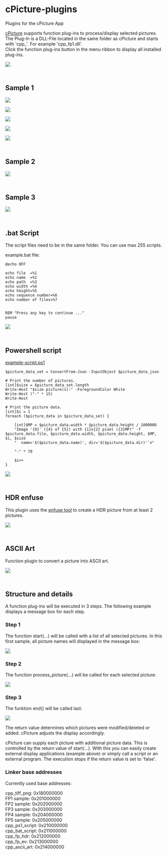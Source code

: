 # cPicture-plugins
Plugins for the cPicture App

[cPicture](http://cpicture.thecloudsite.net/) supports function plug-ins to process/display selected pictures.  
The Plug-In is a DLL-File located in the same folder as cPicture and starts with 'cpp_'. For example 'cpp_fp1.dll'.  
Click the function plug-ins button in the menu ribbon to display all installed plug-ins.

![](doc/fp-menu.png)   

<br>Sample 1
--------

![](doc/fp1-1.png)   

![](doc/fp1-2a.png)   

![](doc/fp1-2b.png)   

![](doc/fp1-2c.png)   

![](doc/fp1-3.png)   

<br>Sample 2
--------

![](doc/fp2.png)   

<br>Sample 3
--------

![](doc/fp3.png)   


<br>.bat Script
-----------

The script files need to be in the same folder. You can use max 255 scripts.  

example.bat file:


    @echo OFF

    echo file  =%1
    echo name  =%2
    echo path  =%3
    echo width =%4
    echo height=%5
    echo sequence number=%6 
    echo number of files=%7


    REM "Press any key to continue ..."
    pause

![](doc/fp-bat.png)   


<br>Powershell script
-----------------
  

[example-script.ps1](fp_ps1_script/scripts/example-script.ps1)  

```
$picture_data_set = ConvertFrom-Json -InputObject $picture_data_json

# Print the number of pictures.
[int]$size = $picture_data_set.length
Write-Host "$size picture(s):" -ForegroundColor White
Write-Host ("-" * 15)
Write-Host

# Print the picture data.
[int]$i = 1
foreach ($picture_data in $picture_data_set) {

    [int]$MP = $picture_data.width * $picture_data.height / 1000000
    "Image '{0}' ({4} of {5}) with {1}x{2} pixel ({3}MP)" -f $picture_data.file, $picture_data.width, $picture_data.height, $MP, $i, $size
    "  name='$($picture_data.name)', dir='$($picture_data.dir)'`n"

    "-" * 70

    $i++
}
```

![](doc/fp-ps1.png)   


<br>HDR enfuse
---------------------

This plugin uses the [enfuse tool](https://wiki.panotools.org/Enfuse) to create a HDR picture from at least 2 pictures.  

![](doc/fp-hdr.png)   


<br>ASCII Art
---------------------

Function plugin to convert a picture into ASCII art.

![](doc/ascii-art.png)   


<br>Structure and details
---------------------

A function plug-ins will be executed in 3 steps.
 The following example displays a message box for each step.

### Step 1

The function start(...) will be called with a list of all selected pictures.
 In this first sample, all picture names will displayed in the message box:

![](doc/fp-code1.png)   


### Step 2

The function process_picture(...) will be called for each selected picture:

![](doc/fp-code2.png)   


### Step 3
The funktion end() will be called last:

![](doc/fp-code3.png)   

The return value determines which pictures were modified/deleted or added.
cPicture adjusts the display accordingly.


cPicture can supply each picture with additional picture data. This is controlled by the return value of start(...).
 With this you can easily create external display applications (example above) or simply call a script or an external program.
 The execution stops if the return value is set to 'false'.

### Linker base addresses

Currently used base addresses:  

cpp_tiff_png:	0x180000000  
FP1 sample:		0x201000000  
FP2 sample:		0x202000000  
FP3 sample:		0x203000000  
FP4 sample:		0x204000000  
FP5 sample:		0x205000000  
cpp_ps1_script: 0x210000000  
cpp_bat_script: 0x211000000  
cpp_fp_hdr:		0x212000000  
cpp_fp_ev:		0x213000000  
cpp_ascii_art:  0x214000000  


